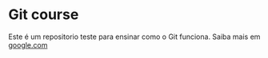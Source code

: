 # Git course

Este é um repositorio teste para ensinar como o Git funciona.
Saiba mais em [google.com](https://www.google.com/)